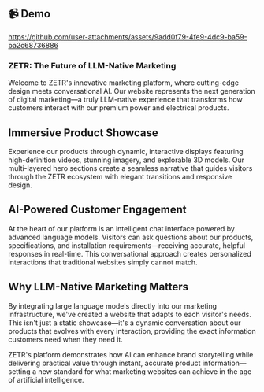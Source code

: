 ## 📹 Demo

https://github.com/user-attachments/assets/9add0f79-4fe9-4dc9-ba59-ba2c68736886


### ZETR: The Future of LLM-Native Marketing

Welcome to ZETR's innovative marketing platform, where cutting-edge design meets conversational AI. Our website represents the next generation of digital marketing—a truly LLM-native experience that transforms how customers interact with our premium power and electrical products.

## Immersive Product Showcase

Experience our products through dynamic, interactive displays featuring high-definition videos, stunning imagery, and explorable 3D models. Our multi-layered hero sections create a seamless narrative that guides visitors through the ZETR ecosystem with elegant transitions and responsive design.

## AI-Powered Customer Engagement

At the heart of our platform is an intelligent chat interface powered by advanced language models. Visitors can ask questions about our products, specifications, and installation requirements—receiving accurate, helpful responses in real-time. This conversational approach creates personalized interactions that traditional websites simply cannot match.

## Why LLM-Native Marketing Matters

By integrating large language models directly into our marketing infrastructure, we've created a website that adapts to each visitor's needs. This isn't just a static showcase—it's a dynamic conversation about our products that evolves with every interaction, providing the exact information customers need when they need it.

ZETR's platform demonstrates how AI can enhance brand storytelling while delivering practical value through instant, accurate product information—setting a new standard for what marketing websites can achieve in the age of artificial intelligence.
